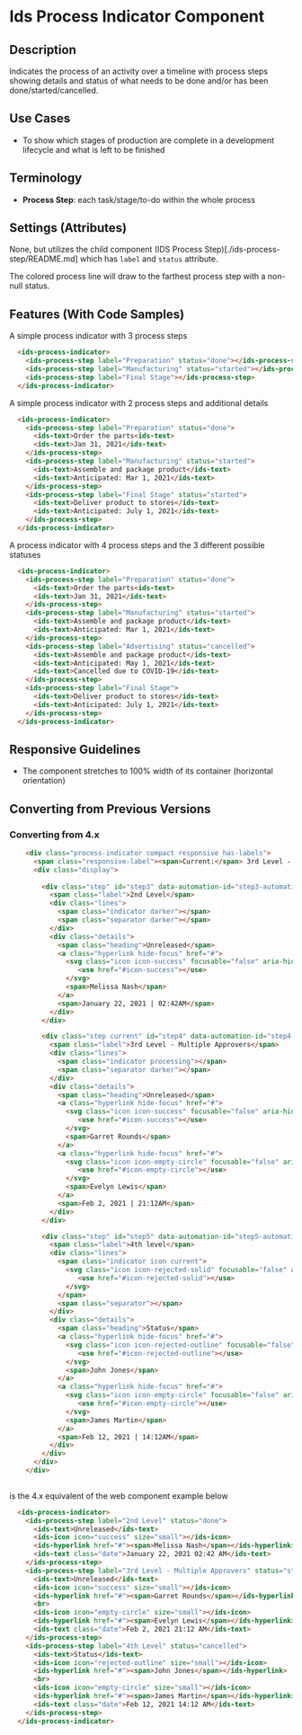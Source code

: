 # Ids Process Indicator Component

## Description

Indicates the process of an activity over a timeline with process steps showing details and status of what needs to be done and/or has been done/started/cancelled. 

## Use Cases

- To show which stages of production are complete in a development lifecycle and what is left to be finished

## Terminology

- **Process Step**: each task/stage/to-do within the whole process
## Settings (Attributes)

None, but utilizes the child component (IDS Process Step)[./ids-process-step/README.md] which has `label` and `status` attribute.

The colored process line will draw to the farthest process step with a non-null status.

## Features (With Code Samples)

A simple process indicator with 3 process steps

```html
  <ids-process-indicator>
    <ids-process-step label="Preparation" status="done"></ids-process-step>
    <ids-process-step label="Manufacturing" status="started"></ids-process-step>
    <ids-process-step label="Final Stage"></ids-process-step>
  </ids-process-indicator>
```

A simple process indicator with 2 process steps and additional details

```html
  <ids-process-indicator>
    <ids-process-step label="Preparation" status="done">
      <ids-text>Order the parts<ids-text>
      <ids-text>Jan 31, 2021</ids-text>
    </ids-process-step>
    <ids-process-step label="Manufacturing" status="started">
      <ids-text>Assemble and package product</ids-text>
      <ids-text>Anticipated: Mar 1, 2021</ids-text>
    </ids-process-step>
    <ids-process-step label="Final Stage" status="started">
      <ids-text>Deliver product to stores</ids-text>
      <ids-text>Anticipated: July 1, 2021</ids-text>
    </ids-process-step>
  </ids-process-indicator>
```

A process indicator with 4 process steps and the 3 different possible statuses

```html
  <ids-process-indicator>
    <ids-process-step label="Preparation" status="done">
      <ids-text>Order the parts<ids-text>
      <ids-text>Jan 31, 2021</ids-text>
    </ids-process-step>
    <ids-process-step label="Manufacturing" status="started">
      <ids-text>Assemble and package product</ids-text>
      <ids-text>Anticipated: Mar 1, 2021</ids-text>
    </ids-process-step>
    <ids-process-step label="Advertising" status="cancelled">
      <ids-text>Assemble and package product</ids-text>
      <ids-text>Anticipated: May 1, 2021</ids-text>
      <ids-text>Cancelled due to COVID-19</ids-text>
    </ids-process-step>
    <ids-process-step label="Final Stage">
      <ids-text>Deliver product to stores</ids-text>
      <ids-text>Anticipated: July 1, 2021</ids-text>
    </ids-process-step>
  </ids-process-indicator>
```

## Responsive Guidelines

- The component stretches to 100% width of its container (horizontal orientation)

## Converting from Previous Versions

### Converting from 4.x

```html
    <div class="process-indicator compact responsive has-labels">
      <span class="responsive-label"><span>Current:</span> 3rd Level - Multiple Approvers</span>
      <div class="display">
        
        <div class="step" id="step3" data-automation-id="step3-automation-id">
          <span class="label">2nd Level</span>
          <div class="lines">
            <span class="indicator darker"></span>
            <span class="separator darker"></span>
          </div>
          <div class="details">
            <span class="heading">Unreleased</span>
            <a class="hyperlink hide-focus" href="#">
              <svg class="icon icon-success" focusable="false" aria-hidden="true" role="presentation">
                 <use href="#icon-success"></use>
              </svg>
              <span>Melissa Nash</span>
            </a>
            <span>January 22, 2021 | 02:42AM</span>
          </div>
        </div>

        <div class="step current" id="step4" data-automation-id="step4-automation-id">
          <span class="label">3rd Level - Multiple Approvers</span>
          <div class="lines">
            <span class="indicator processing"></span>
            <span class="separator darker"></span>
          </div>
          <div class="details">
            <span class="heading">Unreleased</span>
            <a class="hyperlink hide-focus" href="#">
              <svg class="icon icon-success" focusable="false" aria-hidden="true" role="presentation">
                 <use href="#icon-success"></use>
              </svg>
              <span>Garret Rounds</span>
            </a>
            <a class="hyperlink hide-focus" href="#">
              <svg class="icon icon-empty-circle" focusable="false" aria-hidden="true" role="presentation">
                 <use href="#icon-empty-circle"></use>
              </svg>
              <span>Evelyn Lewis</span>
            </a>
            <span>Feb 2, 2021 | 21:12AM</span>
          </div>
        </div>

        <div class="step" id="step5" data-automation-id="step5-automation-id">
          <span class="label">4th level</span>
          <div class="lines">
            <span class="indicator icon current">
              <svg class="icon icon-rejected-solid" focusable="false" aria-hidden="true" role="presentation">
                 <use href="#icon-rejected-solid"></use>
              </svg>
            </span>
            <span class="separator"></span>
          </div>
          <div class="details">
            <span class="heading">Status</span>
            <a class="hyperlink hide-focus" href="#">
              <svg class="icon icon-rejected-outline" focusable="false" aria-hidden="true" role="presentation">
                 <use href="#icon-rejected-outline"></use>
              </svg>
              <span>John Jones</span>
            </a>
            <a class="hyperlink hide-focus" href="#">
              <svg class="icon icon-empty-circle" focusable="false" aria-hidden="true" role="presentation">
                 <use href="#icon-empty-circle"></use>
              </svg>
              <span>James Martin</span>
            </a>
            <span>Feb 12, 2021 | 14:12AM</span>
          </div>
        </div>
      </div>
    </div>
      

```
is the 4.x equivalent of the web component example below

```html
  <ids-process-indicator>
    <ids-process-step label="2nd Level" status="done">
      <ids-text>Unreleased</ids-text>
      <ids-icon icon="success" size="small"></ids-icon>
      <ids-hyperlink href="#"><span>Melissa Nash</span></ids-hyperlink>
      <ids-text class="date">January 22, 2021 02:42 AM</ids-text>
    </ids-process-step>
    <ids-process-step label="3rd Level - Multiple Approvers" status="started">
      <ids-text>Unreleased</ids-text>
      <ids-icon icon="success" size="small"></ids-icon>
      <ids-hyperlink href="#"><span>Garret Rounds</span></ids-hyperlink>
      <br>
      <ids-icon icon="empty-circle" size="small"></ids-icon>
      <ids-hyperlink href="#"><span>Evelyn Lewis</span></ids-hyperlink>
      <ids-text class="date">Feb 2, 2021 21:12 AM</ids-text>
    </ids-process-step>
    <ids-process-step label="4th Level" status="cancelled">
      <ids-text>Status</ids-text>
      <ids-icon icon="rejected-outline" size="small"></ids-icon>
      <ids-hyperlink href="#"><span>John Jones</span></ids-hyperlink>
      <br>
      <ids-icon icon="empty-circle" size="small"></ids-icon>
      <ids-hyperlink href="#"><span>James Martin</span></ids-hyperlink>
      <ids-text class="date">Feb 12, 2021 14:12 AM</ids-text>
    </ids-process-step>
  </ids-process-indicator>
```

